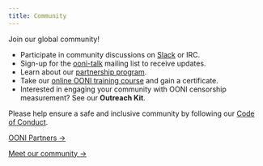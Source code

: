 ```yaml
---
title: Community
---
```


Join our global community!

* Participate in community discussions on [Slack](https://slack.ooni.org/) or IRC.
* Sign-up for the [ooni-talk](https://lists.torproject.org/cgi-bin/mailman/listinfo/ooni-talk) mailing list to receive updates.
* Learn about our [partnership program](https://ooni.org/get-involved/partnership-program/).
* Take our [online OONI training course](https://ooni.org/post/2022-ooni-training-course-advocacy-assembly/) and gain a certificate.
* Interested in engaging your community with OONI censorship measurement? See our **Outreach Kit**.

Please help ensure a safe and inclusive community by following our [Code of Conduct](https://ooni.org/get-involved/code-of-conduct/).

[OONI Partners →](https://ooni.org/partners)

[Meet our community →](https://www.youtube.com/watch?v=zrclQ2QZjVo)
